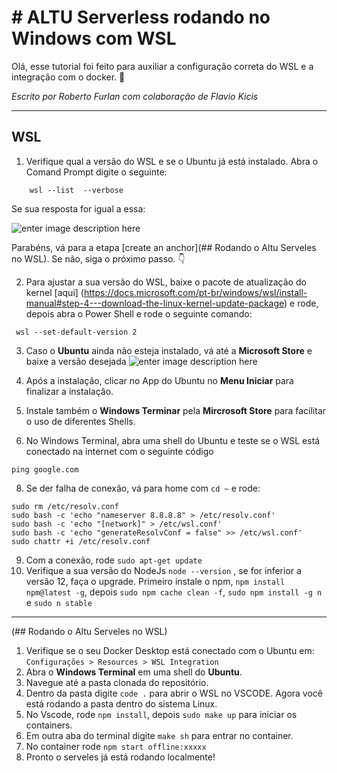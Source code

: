 ﻿# # ALTU Serverless rodando no Windows com WSL

Olá, esse tutorial foi feito para auxiliar a configuração correta do WSL e a integração com o docker. 🚀

*Escrito por Roberto Furlan com colaboração de Flavio Kicis*

---

## WSL

1. Verifique qual a versão do WSL e se o Ubuntu já está instalado. Abra
    o Comand Prompt digite o seguinte:
    
```
    wsl --list  --verbose
```
Se sua resposta for igual a essa:

![enter image description here](https://i.imgur.com/unLkFeM.png)

 Parabéns, vá para a etapa [create an anchor](## Rodando o Altu Serveles no WSL). Se não, siga o próximo passo. 👇

2. Para ajustar a sua versão do WSL, baixe o pacote de atualização do kernel [aqui] (https://docs.microsoft.com/pt-br/windows/wsl/install-manual#step-4---download-the-linux-kernel-update-package) e rode, depois abra o Power Shell e rode o seguinte comando:
 ```
  wsl --set-default-version 2 
  ```

3. Caso o **Ubuntu** ainda não esteja instalado, vá até a **Microsoft Store** e baixe a versão desejada
![enter image description here](https://i.imgur.com/Jn1PbZ9.png)

5. Após a instalação, clicar no App do Ubuntu no **Menu Iniciar** para finalizar a instalação.

6. Instale também o **Windows Terminar** pela **Mircrosoft Store** para facilitar o uso de diferentes Shells.

7. No Windows Terminal, abra uma shell do Ubuntu e teste se o WSL está conectado na internet com o seguinte código
 ```
ping google.com
 ```
 
8. Se der falha de conexão, vá para home com `cd ~`  e rode:

 ``` 
sudo rm /etc/resolv.conf
sudo bash -c 'echo "nameserver 8.8.8.8" > /etc/resolv.conf'
sudo bash -c 'echo "[network]" > /etc/wsl.conf'
sudo bash -c 'echo "generateResolvConf = false" >> /etc/wsl.conf'
sudo chattr +i /etc/resolv.conf
 ```


 9. Com a conexão, rode `sudo apt-get update`
 10. Verifique a sua versão do NodeJs `node --version` , se for inferior a versão 12, faça o upgrade. Primeiro instale o npm, `npm install npm@latest -g`, depois `sudo npm cache clean -f`, `sudo npm install -g n` e `sudo n stable`
***

(## Rodando o Altu Serveles no WSL)

1. Verifique se o seu Docker Desktop está conectado com o Ubuntu em: `Configurações > Resources > WSL Integration`
2. Abra o **Windows Terminal** em uma shell do **Ubuntu**.
3. Navegue até a pasta clonada do repositório.
4. Dentro da pasta digite `code .` para abrir o WSL no VSCODE. Agora você está rodando a pasta dentro do sistema Linux.
5. No Vscode, rode `npm install`, depois `sudo make up` para iniciar os containers.
6. Em outra aba do terminal digite `make sh` para entrar no container.
7. No container rode `npm start offline:xxxxx`
8. Pronto o serveles já está rodando localmente!
